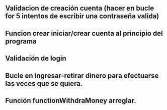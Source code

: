 ## Validacion de creación cuenta (hacer en bucle for 5 intentos de escribir una contraseña valida) ##

## Funcion crear iniciar/crear cuenta al principio del programa ##

## Validación de login  ##

## Bucle en ingresar-retirar dinero para efectuarse las veces que se quiera.

## Función functionWithdraMoney arreglar. ##

